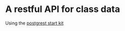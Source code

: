 # A restful API for class data
Using the [postgrest start kit](https://github.com/subzerocloud/postgrest-starter-kit)